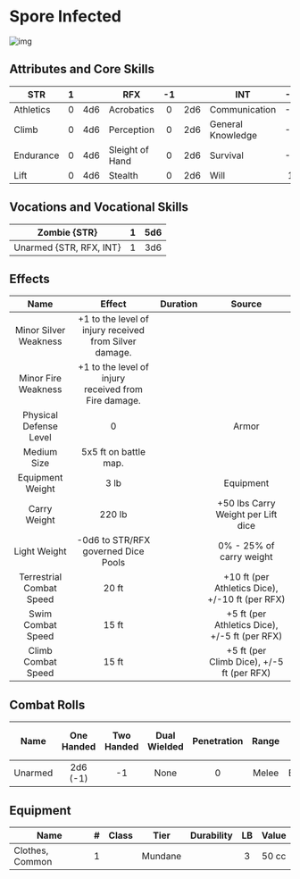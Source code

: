 # Spore Infected

![img](SporeInfected.png)

## Attributes and Core Skills

| STR       | 1 |    | RFX             | -1 |    | INT               | -1 |    |
| --------- | :-: | :-: | --------------- | :-: | :-: | ----------------- | :-: | :-: |
| Athletics | 0 | 4d6 | Acrobatics      | 0 | 2d6 | Communication     | -1 | 1d6 |
| Climb     | 0 | 4d6 | Perception      | 0 | 2d6 | General Knowledge | -1 | 1d6 |
| Endurance | 0 | 4d6 | Sleight of Hand | 0 | 2d6 | Survival          | -1 | 1d6 |
| Lift      | 0 | 4d6 | Stealth         | 0 | 2d6 | Will              | 1 | 3d6 |

## Vocations and Vocational Skills

| Zombie {STR}  | 1 | 5d6 |
| ------------- | :-: | :-: |
| Unarmed {STR, RFX, INT} | 1 | 3d6 |

## Effects

|          Name          |                            Effect                            | Duration |                                                       Source                                                       |
| :---------------------: | :-----------------------------------------------------------: | :------: | :-----------------------------------------------------------------------------------------------------------------: |
|  Minor Silver Weakness  | +1 to the level of injury received from Silver damage. |          |                                                                                                                    |
|   Minor Fire Weakness   | +1 to the level of injury<br />received from Fire damage. |          |                                                                                                                    |
| Physical Defense Level |                               0                               |          |                                                        Armor                                                        |
|       Medium Size       |                     5x5 ft on battle map.                     |          |                                                                                                                    |
|    Equipment Weight    |                             3 lb                             |          |                                                      Equipment                                                      |
|  Carry Weight  |                            220 lb                            |          | +50 lbs Carry Weight per Lift dice |
|      Light Weight      |                -0d6 to STR/RFX governed Dice Pools                |          |                                              0% - 25% of carry weight                                              |
| Terrestrial Combat Speed |                             20 ft                             |          |                                +10 ft (per Athletics Dice), +/-10 ft (per RFX)                                |
|   Swim Combat Speed   |                             15 ft                             |          |                              +5 ft (per Athletics Dice), +/-5 ft (per RFX)                              |
|  Climb Combat Speed  |                             15 ft                             |          |                                +5 ft (per Climb Dice), +/-5 ft (per RFX)                                |

## Combat Rolls

|  Name  | One<br />Handed | Two<br />Handed | Dual<br />Wielded | Penetration | Range | Damage<br />Types | Engageable<br />Opponents | Area Of<br />Effect | Resource<br />Class |
| :-----: | :-------------: | :-------------: | :---------------: | :---------: | :---: | :---------------: | :-----------------------: | :-----------------: | :-----------------: |
| Unarmed |  2d6<br />(-1)  |       -1       |       None       |      0      | Melee |     Bludgeon     |           Rapid           |        None        |        None        |

## Equipment

| Name            | # | Class |  Tier  | Durability | LB | Value |
| --------------- | :-: | :---: | :-----: | :--------: | :-: | :---: |
| Clothes, Common | 1 |  | Mundane |            | 3 | 50 cc |
